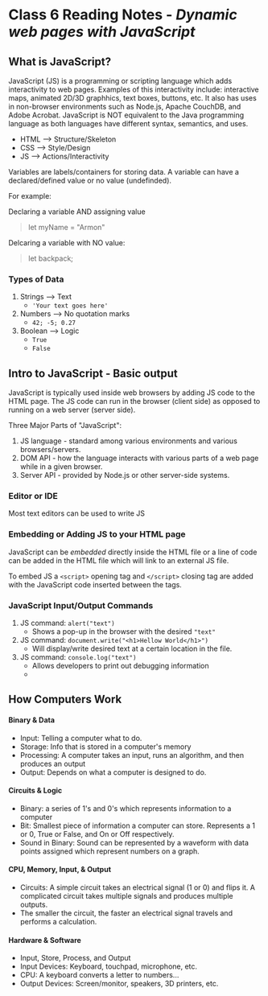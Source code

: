 # Class 6 Reading Notes - *Dynamic web pages with JavaScript*

## What is JavaScript?

JavaScript (JS) is a programming or scripting language which adds interactivity to web pages. Examples of this interactivity include: interactive maps, animated 2D/3D graphhics, text boxes, buttons, etc. It also has uses in non-browser environments such as Node.js, Apache CouchDB, and Adobe Acrobat. JavaScript is NOT equivalent to the Java programming language as both languages have different syntax, semantics, and uses.

- HTML --> Structure/Skeleton
- CSS --> Style/Design
- JS --> Actions/Interactivity

Variables are labels/containers for storing data. A variable can have a declared/defined value or no value (undefinded).

For example:

Declaring a variable AND assigning value
> let myName = "Armon"

Delcaring a variable with NO value: 
> let backpack;

### Types of Data

1. Strings --> Text
    - `'Your text goes here'`
2. Numbers --> No quotation marks
    - `42; -5; 0.27`
3. Boolean --> Logic
    - `True`
    - `False`

## Intro to JavaScript - Basic output

JavaScript is typically used inside web browsers by adding JS code to the HTML page. The JS code can run in the browser (client side) as opposed to running on a web server (server side).

Three Major Parts of "JavaScript":

1. JS language - standard among various environments and various browsers/servers.
2. DOM API - how the language interacts with various parts of a web page while in a given browser.
3. Server API - provided by Node.js or other server-side systems.

### Editor or IDE

Most text editors can be used to write JS

### Embedding or Adding JS to your HTML page

JavaScript can be *embedded* directly inside the HTML file or a line of code can be added in the HTML file which will link to an external JS file.

To embed JS a `<script>` opening tag and `</script>` closing tag are added with the JavaScript code inserted between the tags.

### JavaScript Input/Output Commands

1. JS command: `alert("text")`
    - Shows a pop-up in the browser with the desired `"text"`
2. JS command: `document.write("<h1>Hellow World</h1>")`
    - Will display/write desired text at a certain location in the file.
3. JS command: `console.log("text")`
    - Allows developers to print out debugging information
    - 

## How Computers Work

#### Binary & Data

- Input: Telling a computer what to do.
- Storage: Info that is stored in a computer's memory
- Processing: A computer takes an input, runs an algorithm, and then produces an output
- Output: Depends on what a computer is designed to do.

#### Circuits & Logic

- Binary: a series of 1's and 0's which represents information to a computer
- Bit: Smallest piece of information a computer can store. Represents a 1 or 0, True or False, and On or Off respectively.
- Sound in Binary: Sound can be represented by a waveform with data points assigned which represent numbers on a graph.

#### CPU, Memory, Input, & Output

- Circuits: A simple circuit takes an electrical signal (1 or 0) and flips it. A complicated circuit takes multiple signals and produces multiple outputs.
- The smaller the circuit, the faster an electrical signal travels and performs a calculation.

#### Hardware & Software

- Input, Store, Process, and Output
- Input Devices: Keyboard, touchpad, microphone, etc.
- CPU: A keyboard converts a letter to numbers...
- Output Devices: Screen/monitor, speakers, 3D printers, etc.
